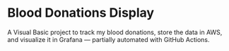 # Blood Donations Display

A Visual Basic project to track my blood donations, store the data in AWS, and visualize it in Grafana — partially automated with GitHub Actions.

<!--
HEALTHDATA:
[
  {
    "donation_date": "2025-04-25",
    "donation_type": "blood",
    "weight_kg": 85.1,
    "amount_donated_ml": 850,
    "blood_pressure": "137/76",
    "pulse": 84,
    "temperature": 36.2,
    "hemoglobin": 14
  }
]
-->

